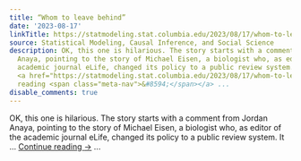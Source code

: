 ```yaml
---
title: “Whom to leave behind”
date: '2023-08-17'
linkTitle: https://statmodeling.stat.columbia.edu/2023/08/17/whom-to-leave-behind/
source: Statistical Modeling, Causal Inference, and Social Science
description: OK, this one is hilarious. The story starts with a comment from Jordan
  Anaya, pointing to the story of Michael Eisen, a biologist who, as editor of the
  academic journal eLife, changed its policy to a public review system. It &#8230;
  <a href="https://statmodeling.stat.columbia.edu/2023/08/17/whom-to-leave-behind/">Continue
  reading <span class="meta-nav">&#8594;</span></a> ...
disable_comments: true
---
```

OK, this one is hilarious. The story starts with a comment from Jordan Anaya, pointing to the story of Michael Eisen, a biologist who, as editor of the academic journal eLife, changed its policy to a public review system. It &#8230; <a href="https://statmodeling.stat.columbia.edu/2023/08/17/whom-to-leave-behind/">Continue reading <span class="meta-nav">&#8594;</span></a> ...